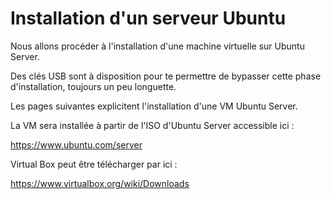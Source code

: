 # Installation d'un serveur Ubuntu

Nous allons procéder à l'installation d'une machine virtuelle
sur Ubuntu Server.

Des clés USB sont à disposition 
pour te permettre de bypasser cette phase d'installation,
toujours un peu longuette.

Les pages suivantes explicitent l'installation
d'une VM Ubuntu Server.

La VM sera installée à partir de l'ISO d'Ubuntu Server accessible ici :

<https://www.ubuntu.com/server>

Virtual Box peut être télécharger par ici :

<https://www.virtualbox.org/wiki/Downloads>
